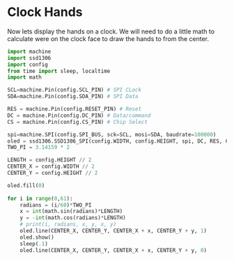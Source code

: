 # Clock Hands

Now lets display the hands on a clock.  We will need to do a little math
to calculate were on the clock face to draw the hands to from the center.

```py
import machine
import ssd1306
import config
from time import sleep, localtime
import math

SCL=machine.Pin(config.SCL_PIN) # SPI CLock
SDA=machine.Pin(config.SDA_PIN) # SPI Data

RES = machine.Pin(config.RESET_PIN) # Reset
DC = machine.Pin(config.DC_PIN) # Data/command
CS = machine.Pin(config.CS_PIN) # Chip Select

spi=machine.SPI(config.SPI_BUS, sck=SCL, mosi=SDA, baudrate=100000)
oled = ssd1306.SSD1306_SPI(config.WIDTH, config.HEIGHT, spi, DC, RES, CS)
TWO_PI = 3.14159 * 2

LENGTH = config.HEIGHT // 2
CENTER_X = config.WIDTH // 2
CENTER_Y = config.HEIGHT // 2

oled.fill(0)
    
for i in range(0,61):
    radians = (i/60)*TWO_PI
    x = int(math.sin(radians)*LENGTH)
    y = -int(math.cos(radians)*LENGTH)
    # print(i, radians, x, y, x, y)  
    oled.line(CENTER_X, CENTER_Y, CENTER_X + x, CENTER_Y + y, 1)
    oled.show()
    sleep(.1)
    oled.line(CENTER_X, CENTER_Y, CENTER_X + x, CENTER_Y + y, 0)
    
```